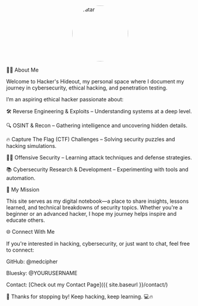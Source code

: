 <img src="{{ site.baseurl }}/assets/images/pp.jpeg" alt="Avatar" width="150" height="150" style="border-radius: 50%; display: block; margin: auto;">

🕵️‍♂️ About Me

Welcome to Hacker's Hideout, my personal space where I document my journey in cybersecurity, ethical hacking, and penetration testing.

I’m an aspiring ethical hacker passionate about:

🛠 Reverse Engineering & Exploits – Understanding systems at a deep level.

🔍 OSINT & Recon – Gathering intelligence and uncovering hidden details.

🔥 Capture The Flag (CTF) Challenges – Solving security puzzles and hacking simulations.

🏴‍☠️ Offensive Security – Learning attack techniques and defense strategies.

📚 Cybersecurity Research & Development – Experimenting with tools and automation.

🚀 My Mission

This site serves as my digital notebook—a place to share insights, lessons learned, and technical breakdowns of security topics. Whether you're a beginner or an advanced hacker, I hope my journey helps inspire and educate others.

🌐 Connect With Me

If you're interested in hacking, cybersecurity, or just want to chat, feel free to connect:

GitHub: @medcipher

Bluesky: @YOURUSERNAME

Contact: [Check out my Contact Page]({{ site.baseurl }}/contact/)

🚀 Thanks for stopping by! Keep hacking, keep learning. 💻🔥
